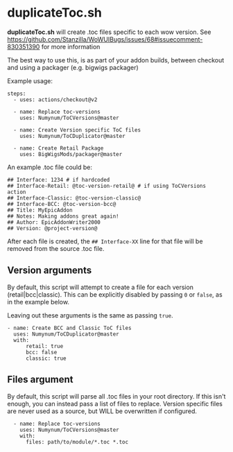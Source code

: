 # duplicateToc.sh

__duplicateToc.sh__ will create .toc files specific to each wow version.
See https://github.com/Stanzilla/WoWUIBugs/issues/68#issuecomment-830351390 for more information

The best way to use this, is as part of your addon builds, between checkout and using a packager (e.g. bigwigs packager)

Example usage:

    steps:
      - uses: actions/checkout@v2

      - name: Replace toc-versions
        uses: Numynum/ToCVersions@master

      - name: Create Version specific ToC files
        uses: Numynum/ToCDuplicator@master

      - name: Create Retail Package
        uses: BigWigsMods/packager@master

An example .toc file could be:

    ## Interface: 1234 # if hardcoded
    ## Interface-Retail: @toc-version-retail@ # if using ToCVersions action
    ## Interface-Classic: @toc-version-classic@
    ## Interface-BCC: @toc-version-bcc@
    ## Title: MyEpicAddon
    ## Notes: Making addons great again!
    ## Author: EpicAddonWriter2000
    ## Version: @project-version@

After each file is created, the `## Interface-XX` line for that file will be removed from the source .toc file.

## Version arguments

By default, this script will attempt to create a file for each version (retail|bcc|classic).
This can be explicitly disabled by passing `0` or `false`, as in the example below.

Leaving out these arguments is the same as passing `true`.

    - name: Create BCC and Classic ToC files
      uses: Numynum/ToCDuplicator@master
      with:
          retail: true
          bcc: false
          classic: true

## Files argument

By default, this script will parse all .toc files in your root directory.
If this isn't enough, you can instead pass a list of files to replace.
Version specific files are never used as a source, but WILL be overwritten if configured.

      - name: Replace toc-versions
        uses: Numynum/ToCVersions@master
        with:
          files: path/to/module/*.toc *.toc
